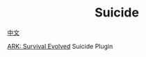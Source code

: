 <h1 align="center"> Suicide </h1>

<a href="README-cn.md">中文</a>

[ARK: Survival Evolved](https://store.steampowered.com/app/346110/ARK_Survival_Evolved/) Suicide Plugin